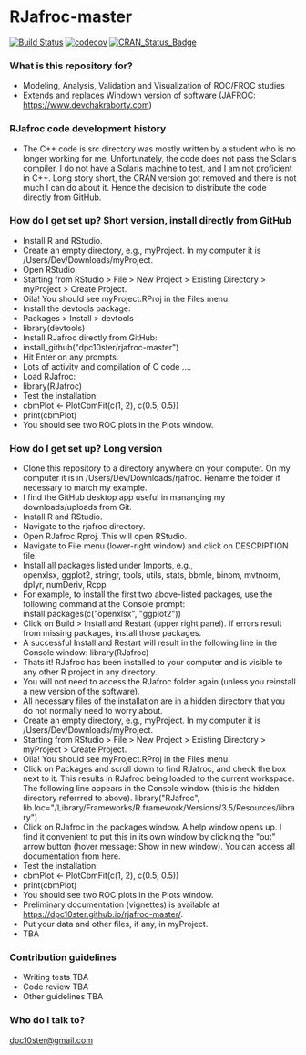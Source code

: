 RJafroc-master
========

[![Build Status](https://travis-ci.org/dpc10ster/rjafroc-master.svg?branch=master)](https://travis-ci.org/dpc10ster/rjafroc-master)
[![codecov](https://codecov.io/gh/dpc10ster/rjafroc-master/branch/master/graph/badge.svg)](https://codecov.io/gh/dpc10ster/rjafroc-master)
[![CRAN\_Status\_Badge](http://www.r-pkg.org/badges/version/rjafroc)](https://cran.r-project.org/package=rjafroc)

### What is this repository for? ###
* Modeling, Analysis, Validation and Visualization of ROC/FROC studies
* Extends and replaces Windown version of software (JAFROC: https://www.devchakraborty.com)

### RJafroc code development history ###
* The C++ code is src directory was mostly written by a student who is no longer working for me. Unfortunately, the code does not pass the Solaris compiler, I do not have a Solaris machine to test, and I am not proficient in C++. Long story short, the CRAN version got removed and there is not much I can do about it. Hence the decision to distribute the code directly from GitHub.   

### How do I get set up? Short version, install directly from GitHub ###
* Install R and RStudio.
* Create an empty directory, e.g., myProject. In my computer it is /Users/Dev/Downloads/myProject.
* Open RStudio. 
* Starting from RStudio > File > New Project > Existing Directory > myProject > Create Project.
* Oila! You should see myProject.RProj in the Files menu.
* Install the devtools package: 
* Packages > Install > devtools
* library(devtools)
* Install RJafroc directly from GitHub:
* install_github("dpc10ster/rjafroc-master")
* Hit Enter on any prompts.
* Lots of activity and compilation of C code ....
* Load RJafroc:
* library(RJafroc)
* Test the installation:
* cbmPlot <- PlotCbmFit(c(1, 2), c(0.5, 0.5))
* print(cbmPlot)
* You should see two ROC plots in the Plots window.

### How do I get set up? Long version ###
* Clone this repository to a directory anywhere on your computer. On my computer it is in /Users/Dev/Downloads/rjafroc. Rename the folder if necessary to match my example. 
* I find the GitHub desktop app useful in mananging my downloads/uploads from Git.
* Install R and RStudio.
* Navigate to the rjafroc directory.
* Open RJafroc.Rproj. This will open RStudio. 
* Navigate to File menu (lower-right window) and click on DESCRIPTION file.
* Install all packages listed under Imports, e.g.,    
    openxlsx,
    ggplot2,
    stringr,
    tools,
    utils,
    stats,
    bbmle,
    binom,
    mvtnorm,
    dplyr,
    numDeriv,
    Rcpp
* For example, to install the first two above-listed packages, use the following command at the Console prompt:
   install.packages(c("openxlsx", "ggplot2"))
* Click on Build > Install and Restart (upper right panel). If errors result from missing packages, install those packages.
* A successful Install and Restart will result in the following line in the Console window:
  library(RJafroc)
* Thats it! RJafroc has been installed to your computer and is visible to any other R project in any directory.
* You will not need to access the RJafroc folder again (unless you reinstall a new version of the software). 
* All necessary files of the installation are in a hidden directory that you do not normally need to worry about.
* Create an empty directory, e.g., myProject. In my computer it is /Users/Dev/Downloads/myProject.
* Starting from RStudio > File > New Project > Existing Directory > myProject > Create Project.
* Oila! You should see myProject.RProj in the Files menu.
* Click on Packages and scroll down to find RJafroc, and check the box next to it. This results in RJafroc being loaded to the current workspace. The following line appears in the Console window (this is the hidden directory referrred to above).
  library("RJafroc", lib.loc="/Library/Frameworks/R.framework/Versions/3.5/Resources/library")
* Click on RJafroc in the packages window. A help window opens up. I find it convenient to put this in its own window by clicking the "out" arrow button (hover message: Show in new window). You can access all documentation from here.
* Test the installation:
* cbmPlot <- PlotCbmFit(c(1, 2), c(0.5, 0.5))
* print(cbmPlot)
* You should see two ROC plots in the Plots window.
* Preliminary documentation (vignettes) is available at https://dpc10ster.github.io/rjafroc-master/.
* Put your data and other files, if any, in myProject.
* TBA

### Contribution guidelines ###

* Writing tests
  TBA
* Code review
  TBA
* Other guidelines
  TBA

### Who do I talk to? ###

dpc10ster@gmail.com

